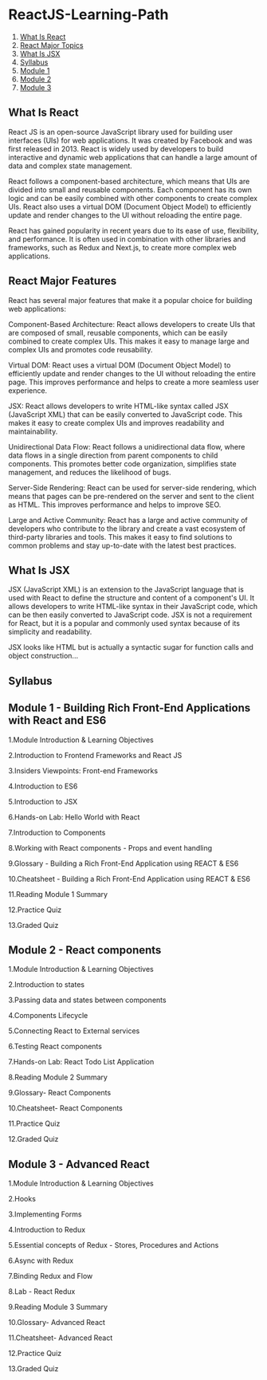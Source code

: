 # ReactJS-Learning-Path

1. [What Is React](#what-is-react)
2. [React Major Topics](#react-major-features)
3. [What Is JSX](#what-is-jsx)
4. [Syllabus](#Syllabus)
5. [Module 1](#Module-1)
6. [Module 2](#Module-2)
7. [Module 3](#Module-3)


## What Is React

React JS is an open-source JavaScript library used for building user interfaces (UIs) for web applications. It was created by Facebook and was first released in 2013. React is widely used by developers to build interactive and dynamic web applications that can handle a large amount of data and complex state management.

React follows a component-based architecture, which means that UIs are divided into small and reusable components. Each component has its own logic and can be easily combined with other components to create complex UIs. React also uses a virtual DOM (Document Object Model) to efficiently update and render changes to the UI without reloading the entire page.

React has gained popularity in recent years due to its ease of use, flexibility, and performance. It is often used in combination with other libraries and frameworks, such as Redux and Next.js, to create more complex web applications.

## React Major Features

React has several major features that make it a popular choice for building web applications:

Component-Based Architecture: React allows developers to create UIs that are composed of small, reusable components, which can be easily combined to create complex UIs. This makes it easy to manage large and complex UIs and promotes code reusability.

Virtual DOM: React uses a virtual DOM (Document Object Model) to efficiently update and render changes to the UI without reloading the entire page. This improves performance and helps to create a more seamless user experience.

JSX: React allows developers to write HTML-like syntax called JSX (JavaScript XML) that can be easily converted to JavaScript code. This makes it easy to create complex UIs and improves readability and maintainability.

Unidirectional Data Flow: React follows a unidirectional data flow, where data flows in a single direction from parent components to child components. This promotes better code organization, simplifies state management, and reduces the likelihood of bugs.

Server-Side Rendering: React can be used for server-side rendering, which means that pages can be pre-rendered on the server and sent to the client as HTML. This improves performance and helps to improve SEO.

Large and Active Community: React has a large and active community of developers who contribute to the library and create a vast ecosystem of third-party libraries and tools. This makes it easy to find solutions to common problems and stay up-to-date with the latest best practices.

## What Is JSX

JSX (JavaScript XML) is an extension to the JavaScript language that is used with React to define the structure and content of a component's UI. It allows developers to write HTML-like syntax in their JavaScript code, which can be then easily converted to JavaScript code. JSX is not a requirement for React, but it is a popular and commonly used syntax because of its simplicity and readability.

JSX looks like HTML but is actually a syntactic sugar for function calls and object construction...



## Syllabus
## Module 1 - Building Rich Front-End Applications with React and ES6 

1.Module Introduction & Learning Objectives

2.Introduction to Frontend Frameworks and React JS

3.Insiders Viewpoints: Front-end Frameworks

4.Introduction to ES6

5.Introduction to JSX

6.Hands-on Lab: Hello World with React

7.Introduction to Components

8.Working with React components - Props and event handling

9.Glossary - Building a Rich Front-End Application using REACT & ES6

10.Cheatsheet - Building a Rich Front-End Application using REACT & ES6

11.Reading Module 1 Summary

12.Practice Quiz

13.Graded Quiz




## Module 2 - React components

1.Module Introduction & Learning Objectives

2.Introduction to states

3.Passing data and states between components

4.Components Lifecycle

5.Connecting React to External services

6.Testing React components

7.Hands-on Lab: React Todo List Application

8.Reading Module 2 Summary

9.Glossary- React Components

10.Cheatsheet- React Components

11.Practice Quiz

12.Graded Quiz




## Module 3 - Advanced React

1.Module Introduction & Learning Objectives

2.Hooks

3.Implementing Forms

4.Introduction to Redux

5.Essential concepts of Redux - Stores, Procedures and Actions

6.Async with Redux

7.Binding Redux and Flow

8.Lab - React Redux 

9.Reading Module 3 Summary

10.Glossary- Advanced React

11.Cheatsheet- Advanced React

12.Practice Quiz

13.Graded Quiz
